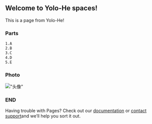 ## Welcome to Yolo-He spaces!

This is a page from Yolo-He!

### Parts

```markdown
1.A
2.B
3.C
4.D
5.E
```

### Photo

!["头像"](https://img-blog.csdnimg.cn/img_convert/1132ff29587cc463db1a5cbbd78676bb.png)

### END

Having trouble with Pages?
Check out our [documentation](https://docs.github.com/categories/github-pages-basics/) or [contact support](https://support.github.com/contact)and we’ll help you sort it out.
